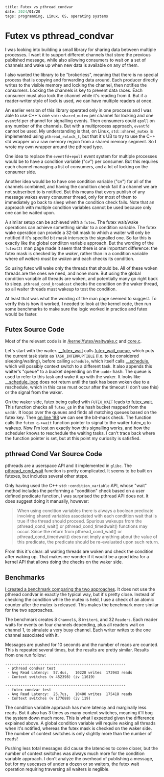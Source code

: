 ```meta
title: Futex vs pthread_condvar
date: 2024/01/20
tags: programming, Linux, OS, operating systems
```

# Futex vs pthread_condvar

I was looking into building a small library for sharing data between multiple processes. I want it to support different channels that store the previous published message, while also allowing consumers to wait on a set of channels and wake up when new data is available on any of them.

I also wanted the library to be "brokerless", meaning that there is no special process that is copying and forwarding data around. Each producer directly writes to the visible memory and locking the channel, then notifies the consumers. Locking the channels is key to prevent data races. Each consumer must also lock the channel while it's reading from it. But if a reader-writer style of lock is used, we can have multiple readers at once.

An earlier version of this library operated only in one proccess and I was able to use C++'s one `std::shared_mutex` per channel for locking and one `eventfd` per channel for signalling events. Then consumers could `epoll` on any number of the channels.
But with a multiprocess approach, `eventfd` cannot be used. My understanding is that, on Linux, `std::shared_mutex` is implemented using `pthread_rwlock_t`, but that it's UB to try to use the C++ std wrapper on a raw memory region from a shared memory segment. So I wrote my own wrapper around the pthread type.

One idea to replace the `eventfd`+`epoll` event system for multiple processes would be to have a condition variable ("cv") per consumer. But this requires each channel managing a list of consumers, and a lot of locking on the consumer side.

Another idea would be to have one condition variable ("cv") for all of the channels combined, and having the condition check fail if a channel we are not subscribed to is notified. But this means that every publish of any message wakes every consumer thread, only for most of them to immediately go back to sleep when the condition check fails. Note that an approach with multiple condition variables cannot be used because only one can be waited upon.

A similar setup can be achieved with a `futex`. The futex wait/wake operations can achieve something similar to a condition variable. The futex wake operation can provide a 32-bit mask to which a waiter will only be notified if it's specifid bit mask intersects the signalled one.
So far this is exactly like the global condiiton variable approach. But the wording of the `futex(2)` man page made it seem that there is one important difference: the futex mask is checked by the *waker*, rather than in a condition variable where *all waiters must be woken* and each checks its condition.

So using futex will wake only the threads that should be. All of these woken threads are the ones we need, and none more. But using the global condition variable all threads are woken, and potentially many go right back to sleep. `pthread_cond_broadcast` checks the condition on the waker thread, so all waiter threads must wakeup to test the condition.

At least that was what the wording of the man page seemed to suggest. To verify this is how it worked, I needed to look at the kernel code, then run some benchmarks to make sure the logic worked in practice and futex would be faster.

## Futex Source Code

Most of the relevant code is in [/kernel/futex/waitwake.c](https://elixir.bootlin.com/linux/v6.7-rc8/source/kernel/futex/waitwake.c) and [core.c](https://elixir.bootlin.com/linux/v6.7-rc8/source/kernel/futex/core.c).

Let's start with the waiter. [__futex_wait](https://elixir.bootlin.com/linux/v6.7-rc8/source/kernel/futex/waitwake.c#L646) calls [futex_wait_queue](https://elixir.bootlin.com/linux/v6.7-rc8/source/kernel/futex/waitwake.c#L342), which puts the current task state as `TASK_INTERRUPTIBLE` (i.e. to be considered sleeping/waiting), before calling `schedule`, which itself calls [__schedule](https://elixir.bootlin.com/linux/v6.7-rc8/source/kernel/sched/core.c#L6568), which will possibly context switch to a different task. It also appends this waiter's "queue" to a bucket depending on the `uaddr` hash. The queue is used to refer to this task and wake it up with the waker. It looks like [__schedule_loop](https://elixir.bootlin.com/linux/v6.7-rc8/source/kernel/sched/core.c#L6759) does not return until the task has been woken due to a reschedule, which in this case must occur after the timeout (I don't use this) or the signal from the waker.

On the waker side, futex being called with `FUTEX_WAIT` leads to [futex_wait](https://elixir.bootlin.com/linux/v6.7-rc8/source/kernel/futex/waitwake.c#L154). This function checks all `futex_q`s in the hash bucket mapped from the `uaddr`. It loops over the queues and finds all matching queues based on the futex key. Then [on line 188](https://elixir.bootlin.com/linux/v6.7-rc8/source/kernel/futex/waitwake.c#L188) we can see the bit-mask check. The function calls the `futex_q->wait` function pointer to signal to the waiter futex_q to wakeup. Now I'm lost on exactly how this signalling works, and how the scheduler knows to reschedule the waiting tasks. I can't trace back where the function pointer is set, but at this point my curiosity is satisfied.

## pthread Cond Var Source Code

pthreads are a userspace API and it implemented in `glibc`. The [pthread_cond_wait](https://github.com/bminor/glibc/blob/b86cb494f9a27a106c96c025c6d834334d85b80a/nptl/pthread_cond_wait.c#L192) function is pretty complicated. It seems to be built on futexes, but includes several other steps.

Only having used the C++ `std::condition_variable` API, whose "wait" method includes the performing a "condition" check based on a user defined predicate function, I was surprised the pthread API does not. It does suggest doing it manually, however:
> When using condition variables there is always a boolean predicate involving shared variables associated with each condition wait that is true if the thread should proceed. Spurious wakeups from the pthread_cond_wait() or pthread_cond_timedwait() functions may occur. Since the return from pthread_cond_wait() or pthread_cond_timedwait() does not imply anything about the value of this predicate, the predicate should be re-evaluated upon such return.

From this it's clear: all waiting threads are woken and check the condition after waking up. That makes me wonder if it would be a good idea for a kernel API that allows doing the checks on the waker side.

## Benchmarks

[I created a benchmark comparing the two approaches](https://github.com/steplee/steplee.github.io/blob/master/res/futex/benchmark.cc). It does not use the pthread condvar in exactly the typical way, but it's pretty close. Instead of checking the condition while the mutex is held, I use a check of an atomic counter after the mutex is released. This makes the benchmark more similar for the two approaches.

The benchmark creates 8 `Channel`s, 8 `Writer`s, and 32 `Readers`. Each reader waits for events on four channels depending, plus all readers wait on channel 1, to simulate a very busy channel. Each writer writes to the one channel associated with it.

Messages are pushed for 10 seconds and the number of reads are counted. This is repeated several times, but the results are pretty similar. Results from one run follow:

```
-------------------------------------------------------
 - pthread condvar test
 - Avg Read Latency:  57.4us,   10228 writes  172943 reads
 - Context switches (v 452398) (iv 11619)

-------------------------------------------------------
 - futex condvar test
 - Avg Read Latency:  25.7us,   10400 writes  175418 reads
 - Context switches (v 177688) (iv 119)
```

The condition variable approach has more latency and marginally less reads. But it also has 3 times as many context switches, meaning it'll bog the system down much more. This is what I expected given the difference explained above. A global condition variable will require waking all threads when it's notified, whereas the futex mask is checked on the waker side. The number of context switches is only slightly more than the number of reads!

Pushing less total messages did cause the latencies to come closer, but the number of context switches was always much more for the condition variable approach. I don't analyze the overhead of publishing a message, but for my usecases of under a dozen or so waiters, the futex wait operation requiring traversing all waiters is neglible.
